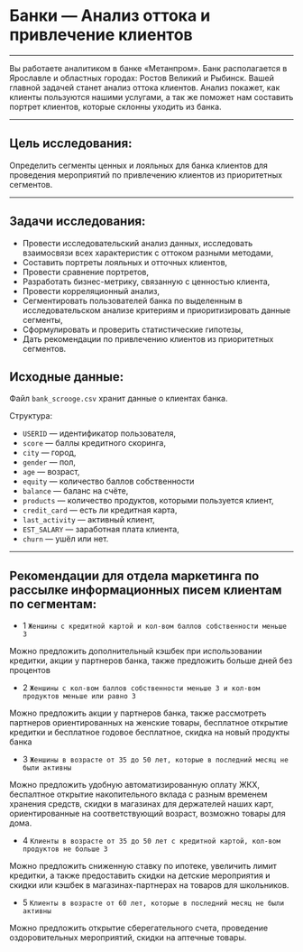 # Банки — Анализ оттока и привлечение клиентов

_____

Вы работаете аналитиком в банке «Метанпром». Банк располагается в Ярославле и областных городах: Ростов Великий и Рыбинск.
Вашей главной задачей станет анализ оттока клиентов. Анализ покажет, как клиенты пользуются нашими услугами, а так же поможет нам составить портрет клиентов, которые склонны уходить из банка.
    
_____
## Цель исследования:

Определить сегменты ценных и лояльных для банка клиентов для проведения мероприятий по привлечению клиентов из приоритетных сегментов.

_____
## Задачи исследования:

- Провести исследовательский анализ данных, исследовать взаимосвязи всех характеристик с оттоком разными методами, 
- Составить портреты лояльных и отточных клиентов,
- Провести сравнение портретов,
- Разработать бизнес-метрику, связанную с ценностью клиента,
- Провести корреляционный анализ,
- Сегментировать пользователей банка по выделенным в исследовательском анализе критериям и приоритизировать данные сегменты,
- Сформулировать и проверить статистические гипотезы,
- Дать рекомендации по привлечению клиентов из приоритетных сегментов.

## Исходные данные:

Файл `bank_scrooge.csv` хранит данные о клиентах банка.

Структура:

- `USERID` — идентификатор пользователя,
- `score` — баллы кредитного скоринга,
- `city` — город,
- `gender` — пол,
- `age` — возраст,
- `equity`  — количество баллов собственности
- `balance` — баланс на счёте,
- `products` — количество продуктов, которыми пользуется клиент,
- `credit_card` — есть ли кредитная карта,
- `last_activity` — активный клиент,
- `EST_SALARY` — заработная плата клиента,
- `churn` — ушёл или нет.

______

## Рекомендации для отдела маркетинга по рассылке информационных писем клиентам по сегментам:

- 1 `Женшины с кредитной картой и кол-вом баллов собственности меньше 3`

Можно предложить дополнительный кэшбек при использовании кредитки, акции у партнеров банка, также предложить больше дней без процентов

- 2 `Женшины с кол-вом баллов собственности меньше 3 и кол-вом продуктов меньше или равно 3`

Можно предложить акции у партнеров банка, также рассмотреть партнеров ориентированных на женские товары, бесплатное открытие кредитки и бесплатное годовое бесплатное, скидка на новый продукты банка

- 3 `Женшины в возрасте от 35 до 50 лет, которые в последний месяц не были активны`

Можно предложить удобную автоматизированную оплату ЖКХ, беспалтное открытие накопительного вклада с разным временем хранения средств, скидки в магазинах для держателей наших карт, ориентированные на соответствующий возраст, возможно товары для дома.

- 4 `Клиенты в возрасте от 35 до 50 лет с кредитной картой, кол-вом продуктов не больше 3`

Можно предложить сниженную ставку по ипотеке, увеличить лимит кредитки, а также предоставить скидки на детские мероприятия и скидки или кэшбек в магазинах-партнерах на товаров для школьников. 

- 5 `Клиенты в возрасте от 60 лет, которые в последний месяц не были активны`

Можно предложить открытие сберегательного счета, проведение оздоровительных мероприятий, скидки на аптечные товары.

